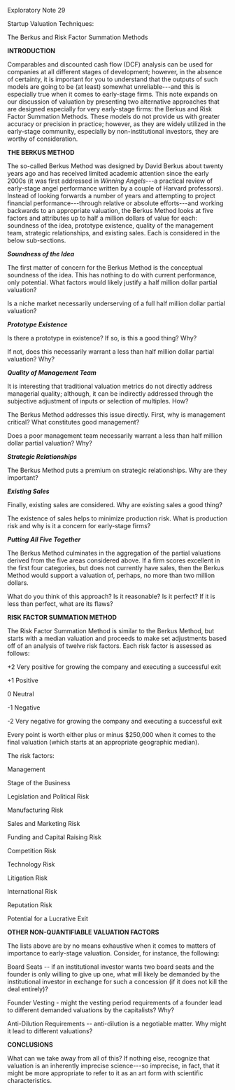 Exploratory Note 29

Startup Valuation Techniques:

The Berkus and Risk Factor Summation Methods

**INTRODUCTION**

Comparables and discounted cash flow (DCF) analysis can be used for
companies at all different stages of development; however, in the
absence of certainty, it is important for you to understand that the
outputs of such models are going to be (at least) somewhat
unreliable---and this is especially true when it comes to early-stage
firms. This note expands on our discussion of valuation by presenting
two alternative approaches that are designed especially for very
early-stage firms: the Berkus and Risk Factor Summation Methods. These
models do not provide us with greater accuracy or precision in practice;
however, as they are widely utilized in the early-stage community,
especially by non-institutional investors, they are worthy of
consideration.

**THE BERKUS METHOD**

The so-called Berkus Method was designed by David Berkus about twenty
years ago and has received limited academic attention since the early
2000s (it was first addressed in *Winning Angels*---a practical review
of early-stage angel performance written by a couple of Harvard
professors). Instead of looking forwards a number of years and
attempting to project financial performance---through relative or
absolute efforts---and working backwards to an appropriate valuation,
the Berkus Method looks at five factors and attributes up to half a
million dollars of value for each: soundness of the idea, prototype
existence, quality of the management team, strategic relationships, and
existing sales. Each is considered in the below sub-sections.

***Soundness of the Idea***

The first matter of concern for the Berkus Method is the conceptual
soundness of the idea. This has nothing to do with current performance,
only potential. What factors would likely justify a half million dollar
partial valuation?

Is a niche market necessarily underserving of a full half million dollar
partial valuation?

***Prototype Existence***

Is there a prototype in existence? If so, is this a good thing? Why?

If not, does this necessarily warrant a less than half million dollar
partial valuation? Why?

***Quality of Management Team***

It is interesting that traditional valuation metrics do not directly
address managerial quality; although, it can be indirectly addressed
through the subjective adjustment of inputs or selection of multiples.
How?

The Berkus Method addresses this issue directly. First, why is
management critical? What constitutes good management?

Does a poor management team necessarily warrant a less than half million
dollar partial valuation? Why?

***Strategic Relationships***

The Berkus Method puts a premium on strategic relationships. Why are
they important?

***Existing Sales***

Finally, existing sales are considered. Why are existing sales a good
thing?

The existence of sales helps to minimize production risk. What is
production risk and why is it a concern for early-stage firms?

***Putting All Five Together***

The Berkus Method culminates in the aggregation of the partial
valuations derived from the five areas considered above. If a firm
scores excellent in the first four categories, but does not currently
have sales, then the Berkus Method would support a valuation of,
perhaps, no more than two million dollars.

What do you think of this approach? Is it reasonable? Is it perfect? If
it is less than perfect, what are its flaws?

**RISK FACTOR SUMMATION METHOD**

The Risk Factor Summation Method is similar to the Berkus Method, but
starts with a median valuation and proceeds to make set adjustments
based off of an analysis of twelve risk factors. Each risk factor is
assessed as follows:

+2 Very positive for growing the company and executing a successful exit

+1 Positive

0 Neutral

-1 Negative

-2 Very negative for growing the company and executing a successful exit

Every point is worth either plus or minus \$250,000 when it comes to the
final valuation (which starts at an appropriate geographic median).

The risk factors:

Management

Stage of the Business

Legislation and Political Risk

Manufacturing Risk

Sales and Marketing Risk

Funding and Capital Raising Risk

Competition Risk

Technology Risk

Litigation Risk

International Risk

Reputation Risk

Potential for a Lucrative Exit

**OTHER NON-QUANTIFIABLE VALUATION FACTORS**

The lists above are by no means exhaustive when it comes to matters of
importance to early-stage valuation. Consider, for instance, the
following:

Board Seats -- if an institutional investor wants two board seats and
the founder is only willing to give up one, what will likely be demanded
by the institutional investor in exchange for such a concession (if it
does not kill the deal entirely)?

Founder Vesting - might the vesting period requirements of a founder
lead to different demanded valuations by the capitalists? Why?

Anti-Dilution Requirements -- anti-dilution is a negotiable matter. Why
might it lead to different valuations?

**CONCLUSIONS**

What can we take away from all of this? If nothing else, recognize that
valuation is an inherently imprecise science---so imprecise, in fact,
that it might be more appropriate to refer to it as an art form with
scientific characteristics.
